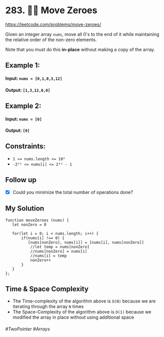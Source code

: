 # 283. 🧙‍♀️ Move Zeroes
https://leetcode.com/problems/move-zeroes/

Given an integer array `nums`, move all 0's to the end of it while maintaining the relative order of the non-zero elements.

Note that you must do this <b>in-place</b> without making a copy of the array.
## Example 1:

#### Input: `nums = [0,1,0,3,12]`
#### Output: `[1,3,12,0,0]`
## Example 2:
#### Input: `nums = [0]`
#### Output: `[0]`
 
## Constraints:
- `1 <= nums.length <= 10⁴`
- `-2³¹ <= nums[i] <= 2³¹ - 1`
 
## Follow up
- [x] Could you minimize the total number of operations done?

## My Solution
````
function moveZeroes (nums) {
   let nonZero = 0

   for(let i = 0; i < nums.length; i++) {
       if(nums[i] !== 0) {
          [nums[nonZero], nums[i]] = [nums[i], nums[nonZero]]
           //let temp = nums[nonZero]
           //nums[nonZero] = nums[i]
           //nums[i] = temp
           nonZero++
       }
   }
};
````

## Time & Space Complexity
- The Time-complexity of the algorithm above is `O(N)` because we are iterating through the array `N` times
- The Space-Complexity of the algorithm above is `O(1)` because we modified the array in place without using additional space

###### #TwoPointer #Arrays

